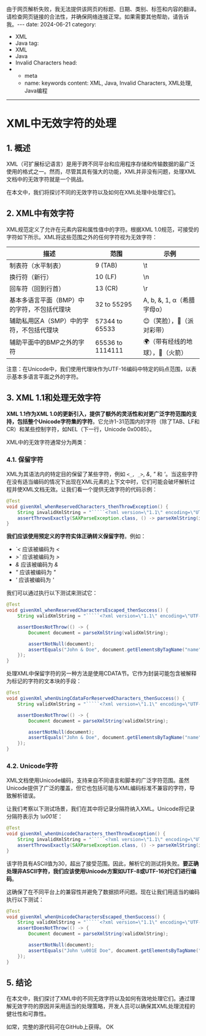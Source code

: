 由于网页解析失败，我无法提供该网页的标题、日期、类别、标签和内容的翻译。请检查网页链接的合法性，并确保网络连接正常。如果需要其他帮助，请告诉我。---
date: 2024-06-21
category:
  - XML
  - Java
tag:
  - XML
  - Java
  - Invalid Characters
head:
  - - meta
    - name: keywords
      content: XML, Java, Invalid Characters, XML处理, Java编程
---

# XML中无效字符的处理

## 1. 概述

XML（可扩展标记语言）是用于跨不同平台和应用程序存储和传输数据的最广泛使用的格式之一。然而，尽管其具有强大的功能，XML并非没有问题，处理XML文档中的无效字符就是一个挑战。

在本文中，我们将探讨不同的无效字符以及如何在XML处理中处理它们。

## 2. XML中有效字符

XML规范定义了允许在元素内容和属性值中的字符。根据XML 1.0规范，可接受的字符如下所示。XML将这些范围之外的任何字符视为无效字符：

| **描述** | **范围** | **示例** |
| --- | --- | --- |
| 制表符（水平制表） | 9 (TAB) | \t |
| 换行符（新行） | 10 (LF) | \n |
| 回车符（回到行首） | 13 (CR) | \r |
| 基本多语言平面（BMP）中的字符，不包括代理块 | 32 to 55295 | A, b, &, 1, α（希腊字母α） |
| 辅助私用区A（SMP）中的字符，不包括代理块 | 57344 to 65533 | 😊（笑脸），🎉（派对彩带） |
| 辅助平面中的BMP之外的字符 | 65536 to 1114111 | 🌍（带有经线的地球），🚀（火箭） |

注意：在Unicode中，我们使用代理块作为UTF-16编码中特定的码点范围，以表示基本多语言平面之外的字符。

## 3. XML 1.1和处理无效字符

**XML 1.1作为XML 1.0的更新引入，提供了额外的灵活性和对更广泛字符范围的支持，包括整个Unicode字符集的字符**。它允许1-31范围内的字符（除了TAB、LF和CR）和某些控制字符，如NEL（下一行，Unicode 0x0085）。

XML中的无效字符通常分为两类：

### 4.1. 保留字符

XML为其语法内的特定目的保留了某些字符，例如 _`<_, _>`_, _&_, _"_ 和 _'_。当这些字符在没有适当编码的情况下出现在XML元素的上下文中时，它们可能会破坏解析过程并使XML文档无效。让我们看一个提供无效字符的代码示例：

```java
@Test
void givenXml_whenReservedCharacters_thenThrowException() {
    String invalidXmlString = "`````<?xml version=\"1.1\" encoding=\"UTF-8\"?>``````````<root>``````````<name>`````John & Doe`````</name>``````````</root>`````";
    assertThrowsExactly(SAXParseException.class, () -> parseXmlString(invalidXmlString));
}
```

**我们应该使用预定义的字符实体正确转义保留字符**。例如：

- _`<_ 应该被编码为 _&lt;_
- _>`_ 应该被编码为 _&gt;_
- _&_ 应该被编码为 _&amp;_
- _"_ 应该被编码为 _&quot;_
- _'_ 应该被编码为 _&apos;_

我们可以通过执行以下测试来测试它：

```java
@Test
void givenXml_whenReservedCharactersEscaped_thenSuccess() {
    String validXmlString = "`````<?xml version=\"1.1\" encoding=\"UTF-8\"?>``````````<root>``````````<name>`````John &amp; Doe`````</name>``````````</root>`````";

    assertDoesNotThrow(() -> {
        Document document = parseXmlString(validXmlString);

        assertNotNull(document);
        assertEquals("John & Doe", document.getElementsByTagName("name").item(0).getTextContent());
    });
}
```

处理XML中保留字符的另一种方法是使用CDATA节。它作为封装可能包含被解释为标记的字符的文本块的手段：

```java
@Test
void givenXml_whenUsingCdataForReservedCharacters_thenSuccess() {
    String validXmlString = "`````<?xml version=\"1.1\" encoding=\"UTF-8\"?>``````````<root>``````````<name>``````<![CDATA[John & Doe]]>``````</name>``````````</root>`````";

    assertDoesNotThrow(() -> {
        Document document = parseXmlString(validXmlString);

        assertNotNull(document);
        assertEquals("John & Doe", document.getElementsByTagName("name").item(0).getTextContent());
    });
}
```

### 4.2. Unicode字符

XML文档使用Unicode编码，支持来自不同语言和脚本的广泛字符范围。虽然Unicode提供了广泛的覆盖，但它也包括可能与XML编码标准不兼容的字符，导致解析错误。

让我们考察以下测试场景，我们在其中将记录分隔符纳入XML。Unicode将记录分隔符表示为 _\u001E_：

```java
@Test
void givenXml_whenUnicodeCharacters_thenThrowException() {
    String invalidXmlString = "`````<?xml version=\"1.1\" encoding=\"UTF-8\"?>``````````<root>``````````<name>`````John \u001E Doe`````</name>``````````</root>`````";
    assertThrowsExactly(SAXParseException.class, () -> parseXmlString(invalidXmlString));
}
```

该字符具有ASCII值为30，超出了接受范围。因此，解析它的测试将失败。**要正确处理非ASCII字符，我们应该使用Unicode方案如UTF-8或UTF-16对它们进行编码**。

这确保了在不同平台上的兼容性并避免了数据损坏问题。现在让我们用适当的编码执行以下测试：

```java
@Test
void givenXml_whenUnicodeCharactersEscaped_thenSuccess() {
    String validXmlString = "`````<?xml version=\"1.1\" encoding=\"UTF-8\"?>``````````<root>``````````<name>`````John &#x1E; Doe`````</name>``````````</root>`````";
    assertDoesNotThrow(() -> {
        Document document = parseXmlString(validXmlString);

        assertNotNull(document);
        assertEquals("John \u001E Doe", document.getElementsByTagName("name").item(0).getTextContent());
    });
}
```

## 5. 结论

在本文中，我们探讨了XML中的不同无效字符以及如何有效地处理它们。通过理解无效字符的原因并采用适当的处理策略，开发人员可以确保其XML处理流程的健壮性和可靠性。

如常，完整的源代码可在GitHub上获得。
OK